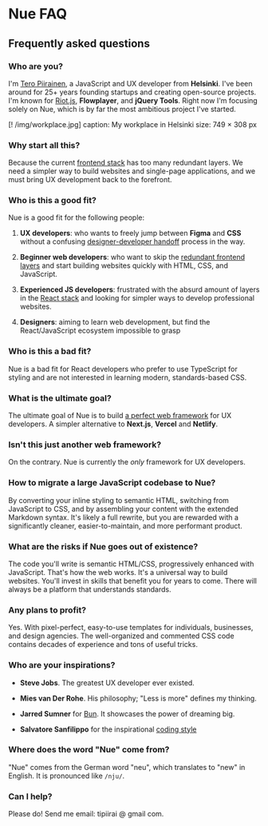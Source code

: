 # Nue FAQ

## Frequently asked questions

### Who are you?
I'm [Tero Piirainen](//x.com/tipiirai), a JavaScript and UX developer from **Helsinki**. I've been around for 25+ years founding startups and creating open-source projects. I'm known for [Riot.js](//riot.js.org/), **Flowplayer**, and **jQuery Tools**. Right now I'm focusing solely on Nue, which is by far the most ambitious project I've started.

[! /img/workplace.jpg]
  caption: My workplace in Helsinki
  size: 749 × 308 px

### Why start all this?
Because the current [frontend stack](//roadmap.sh/frontend) has too many redundant layers. We need a simpler way to build websites and single-page applications, and we must bring UX development back to the forefront.


### Who is this a good fit?
Nue is a good fit for the following people:


1. **UX developers**: who wants to freely jump between **Figma** and **CSS** without a confusing [designer-developer handoff](//medium.com/design-warp/5-most-common-designer-developer-handoff-mishaps-ba96012be8a7) process in the way.

2. **Beginner web developers**: who want to skip the [redundant frontend layers](//roadmap.sh/frontend) and start building websites quickly with HTML, CSS, and JavaScript.

3. **Experienced JS developers**: frustrated with the absurd amount of layers in the [React stack](//roadmap.sh/react) and looking for simpler ways to develop professional websites.

4. **Designers**: aiming to learn web development, but find the React/JavaScript ecosystem impossible to grasp



### Who is this a bad fit?
Nue is a bad fit for React developers who prefer to use TypeScript for styling and are not interested in learning modern, standards-based CSS.




### What is the ultimate goal?
The ultimate goal of Nue is to build [a perfect web framework](/blog/perfect-web-framework/) for UX developers. A simpler alternative to **Next.js**, **Vercel** and **Netlify**.


### Isn't this just another web framework?
On the contrary. Nue is currently the _only_ framework for UX developers.

### How to migrate a large JavaScript codebase to Nue?
By converting your inline styling to semantic HTML, switching from JavaScript to CSS, and by assembling your content with the extended Markdown syntax. It's likely a full rewrite, but you are rewarded with a significantly cleaner, easier-to-maintain, and more performant product.


### What are the risks if Nue goes out of existence?
The code you'll write is semantic HTML/CSS, progressively enhanced with JavaScript. That's how the web works. It's a universal way to build websites. You'll invest in skills that benefit you for years to come. There will always be a platform that understands standards.


### Any plans to profit?
Yes. With pixel-perfect, easy-to-use templates for individuals, businesses, and design agencies. The well-organized and commented CSS code contains decades of experience and tons of useful tricks.


### Who are your inspirations?

- **Steve Jobs**. The greatest UX developer ever existed.

- **Mies van Der Rohe**. His philosophy; "Less is more" defines my thinking.

- **Jarred Sumner** for [Bun](//bun.sh). It showcases the power of dreaming big.

- **Salvatore Sanfilippo** for the inspirational [coding style](//github.com/redis/redis/tree/unstable/src)


### Where does the word "Nue" come from?
"Nue" comes from the German word "neu", which translates to "new" in English. It is pronounced like `/nju/`.

### Can I help?
Please do! Send me email: tipiirai @ gmail com.

